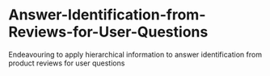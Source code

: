# Answer-Identification-from-Reviews-for-User-Questions
Endeavouring to apply hierarchical information to answer identification from product reviews for user questions
